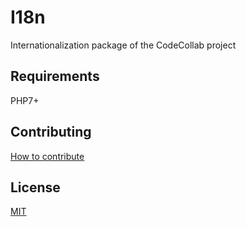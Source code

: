 # I18n

Internationalization package of the CodeCollab project

## Requirements

PHP7+

## Contributing

[How to contribute][contributing]

## License

[MIT][mit]

[contributing]: https://github.com/CodeCollab/I18n/blob/master/CONTRIBUTING.md
[mit]: http://spdx.org/licenses/MIT
